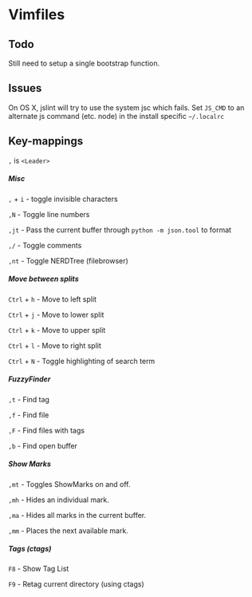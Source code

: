 # Vimfiles

## Todo

Still need to setup a single bootstrap function.

## Issues

On OS X, jslint will try to use the system jsc which fails. Set `JS_CMD` to
an alternate js command (etc. node) in the install specific `~/.localrc`

## Key-mappings

`,` is `<Leader>`

##### Misc

`,` + `i` - toggle invisible characters

`,N` - Toggle line numbers

`,jt` - Pass the current buffer through `python -m json.tool` to format

`,/` - Toggle comments

`,nt` - Toggle NERDTree (filebrowser)

##### Move between splits

`Ctrl` + `h` - Move to left split

`Ctrl` + `j` - Move to lower split

`Ctrl` + `k` - Move to upper split

`Ctrl` + `l` - Move to right split

`Ctrl` + `N` - Toggle highlighting of search term

##### FuzzyFinder

`,t` - Find tag

`,f` - Find file

`,F` - Find files with tags

`,b` - Find open buffer

##### Show Marks

`,mt` - Toggles ShowMarks on and off.

`,mh` - Hides an individual mark.

`,ma` - Hides all marks in the current buffer.

`,mm` - Places the next available mark.

##### Tags (ctags)

`F8` - Show Tag List

`F9` - Retag current directory (using ctags)
